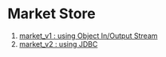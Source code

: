 # Market Store

1. [market_v1 : using Object In/Output Stream](https://github.com/Hae-gun/StoreManagementProject/blob/master/market_v1.md)
2. [market_v2 : using JDBC](https://github.com/Hae-gun/StoreManagementProject/blob/master/market_v2.md)